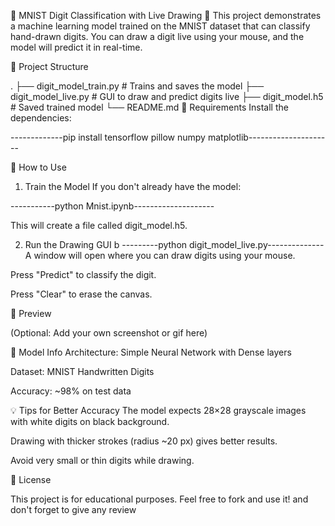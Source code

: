 🧠 MNIST Digit Classification with Live Drawing 🎨
This project demonstrates a machine learning model trained on the MNIST dataset that can classify hand-drawn digits. You can draw a digit live using your mouse, and the model will predict it in real-time.

📂 Project Structure

.
├── digit_model_train.py       # Trains and saves the model
├── digit_model_live.py        # GUI to draw and predict digits live
├── digit_model.h5             # Saved trained model
└── README.md
🔧 Requirements
Install the dependencies:


-------------pip install tensorflow pillow numpy matplotlib---------------------

🚀 How to Use
1. Train the Model
If you don't already have the model:

-----------python Mnist.ipynb--------------------

This will create a file called digit_model.h5.

2. Run the Drawing GUI
b
---------python digit_model_live.py--------------
A window will open where you can draw digits using your mouse.

Press "Predict" to classify the digit.

Press "Clear" to erase the canvas.

📸 Preview

(Optional: Add your own screenshot or gif here)


🧠 Model Info
Architecture: Simple Neural Network with Dense layers

Dataset: MNIST Handwritten Digits

Accuracy: ~98% on test data


💡 Tips for Better Accuracy
The model expects 28×28 grayscale images with white digits on black background.

Drawing with thicker strokes (radius ~20 px) gives better results.

Avoid very small or thin digits while drawing.


📜 License

This project is for educational purposes. Feel free to fork and use it! and don't forget to give any review